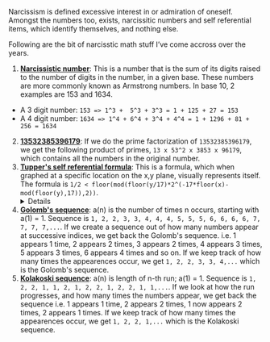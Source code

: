 Narcissism is defined excessive interest in or admiration of oneself. Amongst the numbers too, exists, narcissitic numbers and self referential items, which identify themselves, and nothing else.

Following are the bit of narcisstic math stuff I’ve come accross over the years.

1. [**Narcissistic number**](https://oeis.org/A005188): This is a number that is the sum of its digits raised to the number of digits in the number, in a given base. These numbers are more commonly known as Armstrong numbers. In base 10, 2 examples are 153 and 1634.
  * A 3 digit number: ```153 => 1^3 +  5^3 + 3^3 = 1 + 125 + 27 = 153```
  * A 4 digit number: ```1634 => 1^4 + 6^4 + 3^4 + 4^4 = 1 + 1296 + 81 + 256 = 1634```

2. [**13532385396179**](https://oeis.org/A195264): If we do the prime factorization of ```13532385396179```, we get the following product of primes, ```13 x 53^2 x 3853 x 96179```, which contains all the numbers in the original number.
3. [**Tupper's self referential formula**](https://en.wikipedia.org/wiki/Tupper%27s_self-referential_formula): This is a formula, which when graphed at a specific location on the x,y plane, visually represents itself. The formula is ```1/2 < floor(mod(floor(y/17)*2^(-17*floor(x)-mod(floor(y),17)),2))```.<details>![image](https://user-images.githubusercontent.com/23431812/125192922-b15b6d80-e267-11eb-9686-1a948e5be147.png)</details>
4. [**Golomb's sequence**](https://oeis.org/A001462):  a(n) is the number of times n occurs, starting with a(1) = 1. Sequence is ```1, 2, 2, 3, 3, 4, 4, 4, 5, 5, 5, 6, 6, 6, 6, 7, 7, 7, 7,...```. If we create a sequence out of how many numbers appear at successive indices, we get back the Golomb's sequence. i.e. 1 appears 1 time, 2 appears 2 times, 3 appears 2 times, 4 appears 3 times, 5 appears 3 times, 6 appears 4 times and so on. If we keep track of how many times the appearences occur, we get ```1, 2, 2, 3, 3, 4,...``` which is the Golomb's sequence.
5. [**Kolakoski sequence**](https://oeis.org/A000002): a(n) is length of n-th run; a(1) = 1. Sequence is ```1, 2, 2, 1, 1, 2, 1, 2, 2, 1, 2, 2, 1, 1,...```. If we look at how the run progresses, and how many times the numbers appear, we get back the sequence i.e. 1 appears 1 time, 2 appears 2 times, 1 now appears 2 times, 2 appears 1 times. If we keep track of how many times the appearences occur, we get ```1, 2, 2, 1,...``` which is the Kolakoski sequence.
